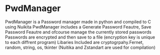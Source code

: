 # PwdManager

PwdManager is a Password manager made in python and compiled to C using Nuikita
PwdManager includes a Generate Password Feautre, Save Password Feautre and ofcourse manage the currently stored passwords
Passwords are encrypted and then save to a file (encryption key is unique to each diffrent program)
Libaries Included are cryptogrpahy.Fernet, random, string, os, tkinter (Nuitika and Zstandart are used for compilation)

